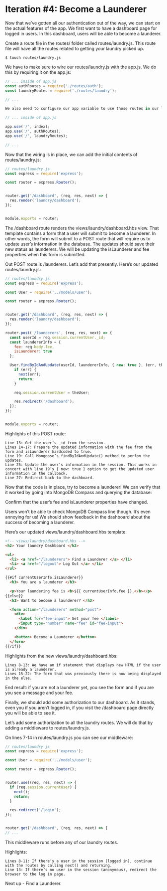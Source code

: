 # Iteration #4: Become a Launderer

Now that we’ve gotten all our authentication out of the way, we can start on the actual features of the app. We first want to have a dashboard page for logged in users. In this dashboard, users will be able to become a launderer.

Create a route file in the routes/ folder called routes/laundry.js. This route file will have all the routes related to getting your laundry picked up.
```
$ touch routes/laundry.js
```
We have to make sure to wire our routes/laundry.js with the app.js. We do this by requiring it on the app.js:
```js
// ... inside of app.js
const authRoutes = require('./routes/auth');
const laundryRoutes = require('./routes/laundry'); 

// ...

We also need to configure our app variable to use those routes in our line 80 of app.js:

// ... inside of app.js

app.use('/', index);
app.use('/', authRoutes);
app.use('/', laundryRoutes);

// ...
```
Now that the wiring is in place, we can add the initial contents of routes/laundry.js:
```js
// routes/laundry.js
const express = require('express');

const router = express.Router();


router.get('/dashboard', (req, res, next) => {
  res.render('laundry/dashboard');
});


module.exports = router;
```
The /dashboard route renders the views/laundry/dashboard.hbs view. That template contains a form that a user will submit to become a launderer. In other words, the form will submit to a POST route that will require us to update user’s information in the database. The updates should save their new status as launderers. We will be updating the isLaunderer and fee properties when this form is submitted.

Out POST route is /launderers. Let’s add that presently. Here’s our updated routes/laundry.js:

```js
// routes/laundry.js
const express = require('express');

const User = require('../models/user');

const router = express.Router();


router.get('/dashboard', (req, res, next) => {
  res.render('laundry/dashboard');
});

router.post('/launderers', (req, res, next) => {
  const userId = req.session.currentUser._id;
  const laundererInfo = {
    fee: req.body.fee,
    isLaunderer: true
  };

  User.findByIdAndUpdate(userId, laundererInfo, { new: true }, (err, theUser) => {
    if (err) {
      next(err);
      return;
    }

    req.session.currentUser = theUser;

    res.redirect('/dashboard');
  });
});


module.exports = router;
```
Highlights of this POST route:

    Line 13: Get the user’s _id from the session.
    Lines 14-17: Prepare the updated information with the fee from the form and isLaunderer hardcoded to true.
    Line 19: Call Mongoose’s findByIdAndUpdate() method to perfom the updates.
    Line 25: Update the user’s information in the session. This works in concert with line 19’s { new: true } option to get the updated user information in the callback.
    Line 27: Redirect back to the dashboard.

Now that the code is in place, try to become a launderer! We can verify that it worked by going into MongoDB Compass and querying the database:

Confirm that the user’s fee and isLaunderer properties have changed.

Users won’t be able to check MongoDB Compass line though. It’s even annoying for us! We should show feedback in the dashboard about the success of becoming a launderer.

Here’s our updated views/laundry/dashboard.hbs template:

```html
<!-- views/laundry/dashboard.hbs -->
<h2> Your laundry Dashboard </h2>

<ul>
  <li> <a href="/launderers"> Find a Launderer </a> </li>
  <li> <a href="/logout"> Log Out </a> </li>
</ul>

{{#if currentUserInfo.isLaunderer}}
  <h3> You are a launderer </h3>

  <p>Your laundering fee is <b>${{ currentUserInfo.fee }}.</b></p>
{{else}}
  <h3> Want to become a launderer? </h3>

  <form action="/launderers" method="post">
    <div>
      <label for="fee-input"> Set your fee </label>
      <input type="number" name="fee" id="fee-input">
    </div>

    <button> Become a Launderer </button>
  </form>
{{/if}}
```

Highlights from the new views/laundry/dashboard.hbs:

    Lines 8-13: We have an if statement that displays new HTML if the user is already a launderer.
    Lines 15-22: The form that was previously there is now being displayed in the else.

End result: if you are not a launderer yet, you see the form and if you are you see a message and your fee.

Finally, we should add some authorization to our dashboard. As it stands, even you if you aren’t logged in, if you visit the /dashboard page directly you will be able to see it.

Let’s add some authorization to all the laundry routes. We will do that by adding a middleware to routes/laundry.js.

On lines 7-14 in routes/laundry.js you can see our middleware:

```js
// routes/laundry.js
const express = require('express');

const User = require('../models/user');

const router = express.Router();


router.use((req, res, next) => {
  if (req.session.currentUser) {
    next();
    return;
  }

  res.redirect('/login');
});


router.get('/dashboard', (req, res, next) => {
// ...
```
This middleware runs before any of our laundry routes.

Highlights:

    Lines 8-11: If there’s a user in the session (logged in), continue with the routes by calling next() and returning.
    Line 13: If there’s no user in the session (anonymous), redirect the browser to the log in page.

Next up - Find a Launderer.